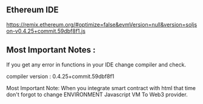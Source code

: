 

## Ethereum IDE

https://remix.ethereum.org/#optimize=false&evmVersion=null&version=soljson-v0.4.25+commit.59dbf8f1.js


## Most Important Notes : 

If you get any error in functions in your IDE change compiler and check.

compiler version : 0.4.25+commit.59dbf8f1


Most Important Note: When you integrate smart contract with html that time don't forgot to change ENVIRONMENT Javascript VM To Web3 provider.

